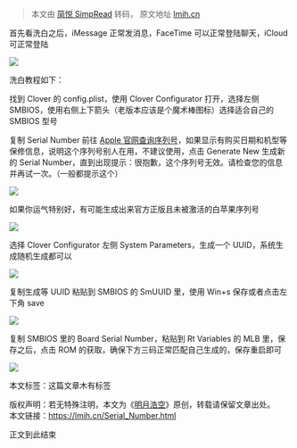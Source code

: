 > 本文由 [简悦 SimpRead](http://ksria.com/simpread/) 转码， 原文地址 [lmih.cn](https://lmih.cn/Serial_Number.html)

首先看洗白之后，iMessage 正常发消息，FaceTime 可以正常登陆聊天，iCloud 可正常登陆

[![](https://lmih.cn/content/uploadfile/201810/6f6d1539954966.png)](https://lmih.cn/content/uploadfile/201810/6f6d1539954966.png)

洗白教程如下：

找到 Clover 的 config.plist，使用 Clover Configurator 打开，选择左侧 SMBIOS，使用右侧上下箭头（老版本应该是个魔术棒图标）选择适合自己的 SMBIOS 型号

复制 Serial Number 前往 [Apple 官网查询序列号](https://checkcoverage.apple.com/cn/zh)，如果显示有购买日期和机型等保修信息，说明这个序列号别人在用，不建议使用，点击 Generate New 生成新的 Serial Number，直到出现提示：很抱歉，这个序列号无效。请检查您的信息并再试一次。（一般都提示这个）

[![](https://lmih.cn/content/uploadfile/201810/77a51539955732.png)](https://lmih.cn/content/uploadfile/201810/77a51539955732.png)

如果你运气特别好，有可能生成出来官方正版且未被激活的白苹果序列号

[![](https://lmih.cn/content/uploadfile/201810/f7c21539955731.png)](https://lmih.cn/content/uploadfile/201810/f7c21539955731.png)

选择 Clover Configurator 左侧 System Parameters，生成一个 UUID，系统生成随机生成都可以

[![](https://lmih.cn/content/uploadfile/201810/cdc91539955909.png)](https://lmih.cn/content/uploadfile/201810/cdc91539955909.png)

复制生成等 UUID 粘贴到 SMBIOS 的 SmUUID 里，使用 Win+s 保存或者点击左下角 save

[![](https://lmih.cn/content/uploadfile/201810/c8131539956012.png)](https://lmih.cn/content/uploadfile/201810/c8131539956012.png)

复制 SMBIOS 里的 Board Serial Number，粘贴到 Rt Variables 的 MLB 里，保存之后，点击 ROM 的获取，确保下方三码正常匹配自己生成的，保存重启即可

[![](https://lmih.cn/content/uploadfile/201810/61aa1539956732.png)](https://lmih.cn/content/uploadfile/201810/61aa1539956732.png)

本文标签：这篇文章木有标签

版权声明：若无特殊注明，本文为《[明月浩空](https://lmih.cn/author/1 "博客管理员")》原创，转载请保留文章出处。  
本文链接：https://lmih.cn/Serial_Number.html

正文到此结束